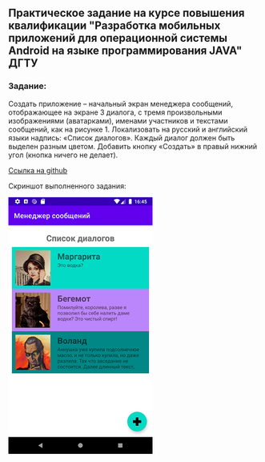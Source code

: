 ## Практическое задание на курсе повышения квалификации "Разработка мобильных приложений для операционной системы Android на языке программирования JAVA" ДГТУ

### Задание:
Создать приложение – начальный экран менеджера сообщений, отображающее на экране 3 диалога, с тремя произвольными изображениями (аватарками), именами участников и текстами сообщений, как на рисунке 1. Локализовать на русский и английский языки надпись: «Список диалогов». Каждый диалог должен быть выделен разным цветом. Добавить кнопку «Создать» в правый нижний угол (кнопка ничего не делает).

[Ссылка на github](https://github.com/averveiko/android/tree/main/DSTU/MessageManager)

Скриншот выполненного задания:

![App screenshot](scr/scr.png)